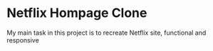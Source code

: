 # Netflix Hompage Clone

My main task in this project is to recreate Netflix site, functional and responsive
